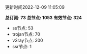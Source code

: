 更新时间2022-12-09 11:05:09

**总订阅: 73**
**总节点: 1053**
**有效节点: 324**
- ss节点: 53
- trojan节点: 70
- v2ray节点: 200
- ssr节点: 1
